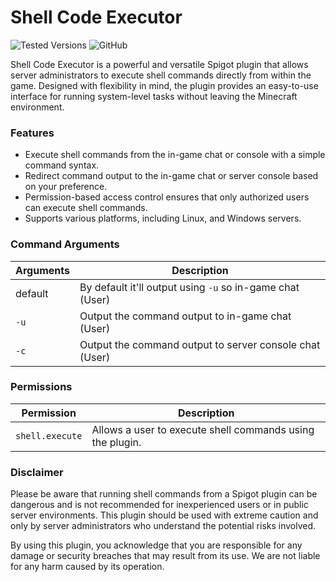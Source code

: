 # Shell Code Executor

![Tested Versions](https://img.shields.io/badge/Tested%20on-1.19.x-brightgreen?style=for-the-badge)
![GitHub](https://img.shields.io/github/license/danielmillar/Shell-Code-Executor?color=bright_green&style=for-the-badge)


Shell Code Executor is a powerful and versatile Spigot plugin that allows server administrators to execute shell commands directly from within the game. Designed with flexibility in mind, the plugin provides an easy-to-use interface for running system-level tasks without leaving the Minecraft environment.

### Features

* Execute shell commands from the in-game chat or console with a simple command syntax.
* Redirect command output to the in-game chat or server console based on your preference.
* Permission-based access control ensures that only authorized users can execute shell commands.
* Supports various platforms, including Linux, and Windows servers.

### Command Arguments

| Arguments | Description                                               |
|-----------|-----------------------------------------------------------|
| default   | By default it'll output using `-u` so in-game chat (User) |
| `-u`      | Output the command output to in-game chat (User)          |
| `-c`      | Output the command output to server console chat (User)   |

### Permissions

| Permission      | Description                                               |
|-----------------|-----------------------------------------------------------|
| `shell.execute` | Allows a user to execute shell commands using the plugin. |


### Disclaimer

Please be aware that running shell commands from a Spigot plugin can be dangerous and is not recommended for inexperienced users or in public server environments. This plugin should be used with extreme caution and only by server administrators who understand the potential risks involved.

By using this plugin, you acknowledge that you are responsible for any damage or security breaches that may result from its use. We are not liable for any harm caused by its operation.